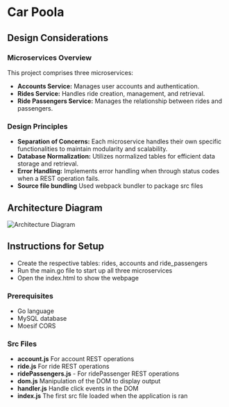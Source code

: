 # Car Poola

## Design Considerations

### Microservices Overview
This project comprises three microservices:
- **Accounts Service:** Manages user accounts and authentication.
- **Rides Service:** Handles ride creation, management, and retrieval.
- **Ride Passengers Service:** Manages the relationship between rides and passengers.

### Design Principles
- **Separation of Concerns:** Each microservice handles their own specific functionalities to maintain modularity and scalability.
- **Database Normalization:** Utilizes normalized tables for efficient data storage and retrieval.
- **Error Handling:** Implements error handling when through status codes when a REST operation fails.
- **Source file bundling** Used webpack bundler to package src files

## Architecture Diagram
![Architecture Diagram](./carpoola_diagram)

## Instructions for Setup
- Create the respective tables: rides, accounts and ride_passengers
- Run the main.go file to start up all three microservices
- Open the index.html to show the webpage

### Prerequisites
- Go language
- MySQL database
- Moesif CORS

### Src Files
- **account.js** For account REST operations
- **ride.js** For ride REST operations
- **ridePassengers.js** - For ridePassenger REST operations
- **dom.js** Manipulation of the DOM to display output
- **handler.js** Handle click events in the DOM
- **index.js** The first src file loaded when the application is ran
